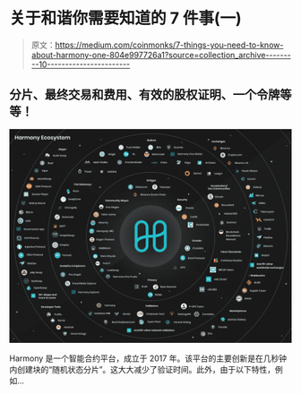 # 关于和谐你需要知道的 7 件事(一)

> 原文：<https://medium.com/coinmonks/7-things-you-need-to-know-about-harmony-one-804e997726a1?source=collection_archive---------10----------------------->

## 分片、最终交易和费用、有效的股权证明、一个令牌等等！

![](img/50c130928ad3c9ae5678b1bf84704816.png)

Harmony 是一个智能合约平台，成立于 2017 年。该平台的主要创新是在几秒钟内创建块的“随机状态分片”。这大大减少了验证时间。此外，由于以下特性，例如…